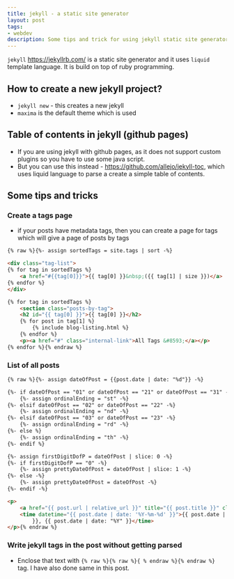 ```yaml
---
title: jekyll - a static site generator
layout: post
tags:
- webdev
description: Some tips and trick for using jekyll static site generator.
---
```


`jekyll` <https://jekyllrb.com/> is a static site generator and it uses `liquid` template language.
It is build on top of ruby programming.

## How to create a new jekyll project?

- `jekyll new` - this creates a new jekyll
- `maxima` is the default theme which is used

## Table of contents in jekyll (github pages)

- If you are using jekyll with github pages, as it does not support custom plugins
  so you have to use some java script.
- But you can use this instead - <https://github.com/allejo/jekyll-toc>, which uses liquid language
  to parse a create a simple table of contents.

## Some tips and tricks

### Create a tags page

- if your posts have metadata tags, then you can create a page for tags which will give a page of posts by tags

```html
{% raw %}{%- assign sortedTags = site.tags | sort -%}

<div class="tag-list">
{% for tag in sortedTags %}
    <a href="#{{tag[0]}}">{{ tag[0] }}&nbsp;({{ tag[1] | size }})</a>
{% endfor %}
</div>

{% for tag in sortedTags %}
    <section class="posts-by-tag">
    <h2 id="{{ tag[0] }}">{{ tag[0] }}</h2>
    {% for post in tag[1] %}
        {% include blog-listing.html %}
    {% endfor %}
    <p><a href="#" class="internal-link">All Tags &#8593;</a></p>
{% endfor %}{% endraw %}
```

### List of all posts

```html
{% raw %}{%- assign dateOfPost = {{post.date | date: "%d"}} -%}

{%- if dateOfPost == "01" or dateOfPost == "21" or dateOfPost == "31" -%}
    {%- assign ordinalEnding = "st" -%}
{%- elsif dateOfPost == "02" or dateOfPost == "22" -%}
    {%- assign ordinalEnding = "nd" -%}
{%- elsif dateOfPost == "03" or dateOfPost == "23" -%}
    {%- assign ordinalEnding = "rd" -%}
{%- else %}
    {%- assign ordinalEnding = "th" -%}
{%- endif %}

{%- assign firstDigitDofP = dateOfPost | slice: 0 -%}
{%- if firstDigitDofP == "0" -%}
    {%- assign prettyDateOfPost = dateOfPost | slice: 1 -%}
{%- else -%}
    {%- assign prettyDateOfPost = dateOfPost -%}
{%- endif -%}

<p>
    <a href="{{ post.url | relative_url }}" title="{{ post.title }}" class="blog-listing-link">{{ post.title }}</a><br>
    <time datetime="{{ post.date | date: '%Y-%m-%d' }}">{{ post.date | date: "%B" }} {{prettyDateOfPost}}{{ordinalEnding
        }}, {{ post.date | date: "%Y" }}</time>
</p>{% endraw %}
```

### Write jekyll tags in the post without getting parsed

- Enclose that text with `{% raw %}{% raw %}{ % endraw %}{% endraw %}` tag. I have also done same in this post.

